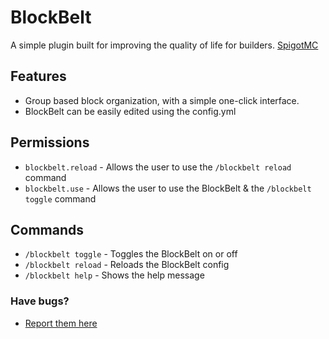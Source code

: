 # BlockBelt
A simple plugin built for improving the quality of life for builders.
[SpigotMC](https://www.spigotmc.org/resources/block-belt.98481/)

## Features
* Group based block organization, with a simple one-click interface.
* BlockBelt can be easily edited using the config.yml

## Permissions
* `blockbelt.reload` - Allows the user to use the `/blockbelt reload` command
* `blockbelt.use` - Allows the user to use the BlockBelt & the `/blockbelt toggle` command

## Commands
* `/blockbelt toggle` - Toggles the BlockBelt on or off
* `/blockbelt reload` - Reloads the BlockBelt config
* `/blockbelt help` - Shows the help message

### Have bugs?
* [Report them here](https://github.com/Frocoa/BlockBelt/issues)